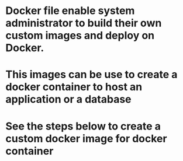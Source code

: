 # Docker file enable system administrator to build their own custom images and deploy on Docker.
# This images can be use to create a docker container to host an application or a database #
# See the steps below to create a custom docker image for docker container #
